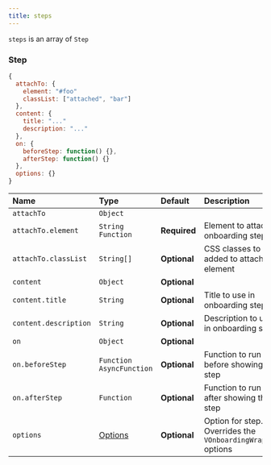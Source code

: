 ```yaml
---
title: steps
---
```

`steps` is an array of `Step`

### Step
```js
{
  attachTo: {
    element: "#foo"
    classList: ["attached", "bar"]
  },
  content: {
    title: "..."
    description: "..."
  },
  on: {
    beforeStep: function() {},
    afterStep: function() {}
  },
  options: {}
}
```
| Name | Type | Default | Description |
| :-------- | :-------- | :-------- | :-------- |
| `attachTo` | `Object` | |
| `attachTo.element` | `String` `Function` | **Required** | Element to attach onboarding step |
| `attachTo.classList` | `String[]` | **Optional** | CSS classes to be added to attached element |
| `content` | `Object` | **Optional** |
| `content.title` | `String` | **Optional** | Title to use in onboarding step |
| `content.description` | `String` | **Optional** | Description to use in onboarding step |
| `on` | `Object` | **Optional** |
| `on.beforeStep` | `Function` `AsyncFunction` | **Optional** | Function to run before showing the step |
| `on.afterStep ` | `Function` | **Optional** | Function to run after showing the step |
| `options` | [Options](/props/options) | **Optional** | Option for step. Overrides the `VOnboardingWrapper` options |
